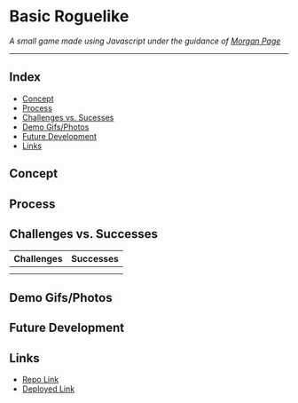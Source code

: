 # Basic Roguelike
*A small game made using Javascript under the guidance of [Morgan Page](https://github.com/morganpage)*

---

## Index
- [Concept](#Concept)
- [Process](#Process)
- [Challenges vs. Sucesses](#challenges-vs-successes)
- [Demo Gifs/Photos](#demo-gifsphotos)
- [Future Development](#future-development)
- [Links](#Links)


## Concept


## Process


## Challenges vs. Successes
| Challenges | Successes |
| ----------- | ----------- |
| | |
| | |

## Demo Gifs/Photos

## Future Development

## Links
- [Repo Link](https://github.com/zimcrom/zombie-horde)
- [Deployed Link]()

